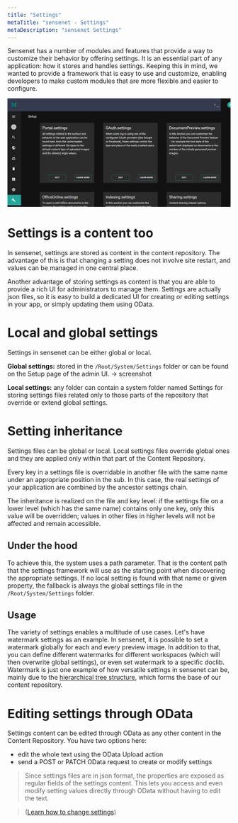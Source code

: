 ```yaml
---
title: "Settings"
metaTitle: "sensenet - Settings"
metaDescription: "sensenet Settings"
---
```


Sensenet has a number of modules and features that provide a way to customize their behavior by offering settings. It is an essential part of any application: how it stores and handles settings. Keeping this in mind, we wanted to provide a framework that is easy to use and customize, enabling developers to make custom modules that are more flexible and easier to configure.

![Setup dashboard](../../guides/img/setup-dashboard.png "Setup dashboard on the admin surface")

# Settings is a content too
In sensenet, settings are stored as content in the content repository. The advantage of this is that changing a setting does not involve site restart, and values can be managed in one central place.

Another advantage of storing settings as content is that you are able to provide a rich UI for administrators to manage them. Settings are actually json files, so it is easy to build a dedicated UI for creating or editing settings in your app, or simply updating them using OData.

# Local and global settings
Settings in sensenet can be either global or local.

**Global settings:** stored in the `/Root/System/Settings` folder or can be found on the Setup page of the admin UI.
-> screenshot

**Local settings:** any folder can contain a system folder named Settings for storing settings files related only to those parts of the repository that override or extend global settings.

# Setting inheritance
Settings files can be global or local. Local settings files override global ones and they are applied only within that part of the Content Repository.

Every key in a settings file is overridable in another file with the same name under an appropriate position in the sub.
In this case, the real settings of your application are combined by the ancestor settings chain.

The inheritance is realized on the file and key level: if the settings file on a lower level (which has the same name) contains only one key, only this value will be overridden; values in other files in higher levels will not be affected and remain accessible.

## Under the hood
To achieve this, the system uses a path parameter. That is the content path that the settings framework will use as the starting point when discovering the appropriate settings. If no local setting is found with that name or given property, the fallback is always the global settings file in the `/Root/System/Settings` folder.

## Usage
The variety of settings enables a multitude of use cases. Let's have watermark settings as an example. In sensenet, it is possible to set a watermark globally for each and every preview image. In addition to that, you can define different watermarks for different workspaces (which will then overwrite global settings), or even set watermark to a specific doclib.
Watermark is just one example of how versatile settings in sensenet can be, mainly due to the [hierarchical tree structure](/concepts/content-tree), which forms the base of our content repository.

# Editing settings through OData
Settings content can be edited through OData as any other content in the Content Repository.
You have two options here:

- edit the whole text using the OData Upload action
- send a POST or PATCH OData request to create or modify settings

> Since settings files are in json format, the properties are exposed as regular fields of the settings content. This lets you access and even modify setting values directly through OData without having to edit the text.

> ([Learn how to change settings](/guides/setup))
